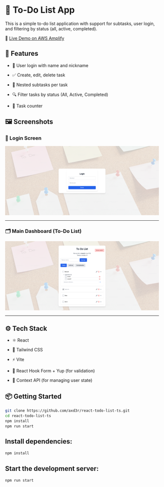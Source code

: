 # 📝 To-Do List App

This is a simple to-do list application with support for subtasks, user login, and filtering by status (all, active, completed).

🔗 [Live Demo on AWS Amplify](https://main.d1a3i5acn51lum.amplifyapp.com/)

## 🚀 Features
- 🔐 User login with name and nickname
- ✅ Create, edit, delete task

- 🧩 Nested subtasks per task 
- 🔍 Filter tasks by status (All, Active, Completed)
- 🔢 Task counter

## 🖼️ Screenshots

### 🔑 Login Screen

![Login](./public/TestLogin.png)

---

### 🗂️ Main Dashboard (To-Do List)

![Dashboard](./public/TestList.png)

---

## ⚙️ Tech Stack

- ⚛️ React

- 💨 Tailwind CSS

- ⚡ Vite

- 🧠 React Hook Form + Yup (for validation)

- 🧰 Context API (for managing user state)



## 📦 Getting Started

```bash
git clone https://github.com/axd3r/react-todo-list-ts.git
cd react-todo-list-ts
npm install
npm run start
```
## Install dependencies:
``` bash
npm install
```

## Start the development server:
``` bash
npm run start
```
